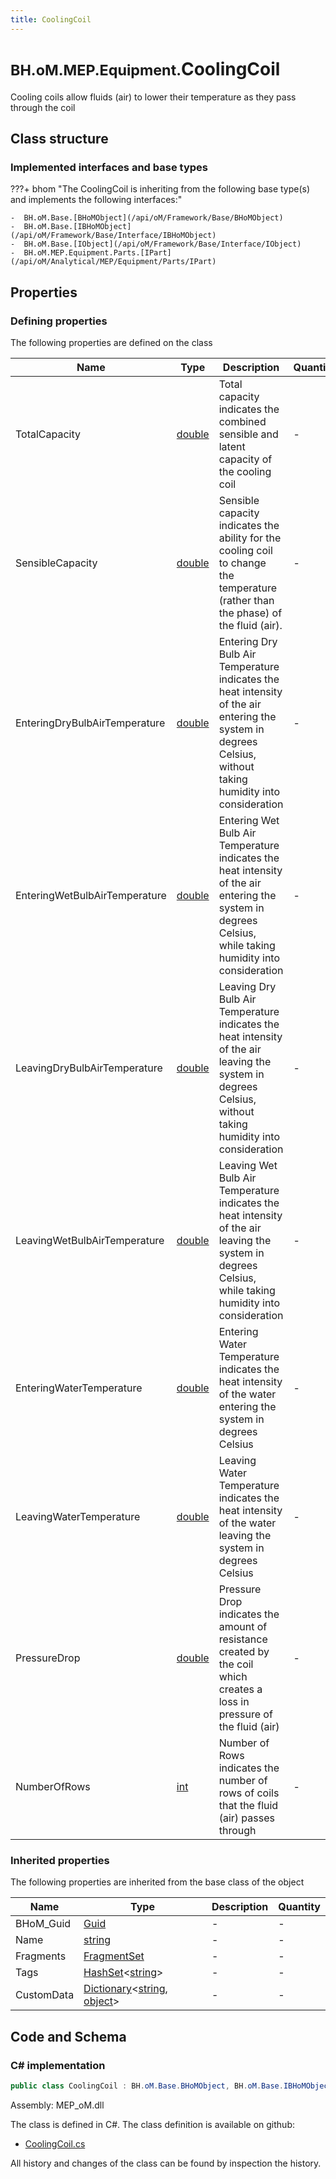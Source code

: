 ```yaml
---
title: CoolingCoil
---
```


# <small>BH.oM.MEP.Equipment.</small>**CoolingCoil**

Cooling coils allow fluids (air) to lower their temperature as they pass through the coil

## Class structure

### Implemented interfaces and base types

???+ bhom "The CoolingCoil is inheriting from the following base type(s) and implements the following interfaces:"

    -  BH.oM.Base.[BHoMObject](/api/oM/Framework/Base/BHoMObject)
    -  BH.oM.Base.[IBHoMObject](/api/oM/Framework/Base/Interface/IBHoMObject)
    -  BH.oM.Base.[IObject](/api/oM/Framework/Base/Interface/IObject)
    -  BH.oM.MEP.Equipment.Parts.[IPart](/api/oM/Analytical/MEP/Equipment/Parts/IPart)


## Properties



### Defining properties

The following properties are defined on the class

| Name             | Type             | Description      | Quantity         |
|------------------|------------------|------------------|------------------|
| TotalCapacity | [double](https://learn.microsoft.com/en-us/dotnet/api/System.Double?view=netstandard-2.0) | Total capacity indicates the combined sensible and latent capacity of the cooling coil | - |
| SensibleCapacity | [double](https://learn.microsoft.com/en-us/dotnet/api/System.Double?view=netstandard-2.0) | Sensible capacity indicates the ability for the cooling coil to change the temperature (rather than the phase) of the fluid (air). | - |
| EnteringDryBulbAirTemperature | [double](https://learn.microsoft.com/en-us/dotnet/api/System.Double?view=netstandard-2.0) | Entering Dry Bulb Air Temperature indicates the heat intensity of the air entering the system in degrees Celsius, without taking humidity into consideration | - |
| EnteringWetBulbAirTemperature | [double](https://learn.microsoft.com/en-us/dotnet/api/System.Double?view=netstandard-2.0) | Entering Wet Bulb Air Temperature indicates the heat intensity of the air entering the system in degrees Celsius, while taking humidity into consideration | - |
| LeavingDryBulbAirTemperature | [double](https://learn.microsoft.com/en-us/dotnet/api/System.Double?view=netstandard-2.0) | Leaving Dry Bulb Air Temperature indicates the heat intensity of the air leaving the system in degrees Celsius, without taking humidity into consideration | - |
| LeavingWetBulbAirTemperature | [double](https://learn.microsoft.com/en-us/dotnet/api/System.Double?view=netstandard-2.0) | Leaving Wet Bulb Air Temperature indicates the heat intensity of the air leaving the system in degrees Celsius, while taking humidity into consideration | - |
| EnteringWaterTemperature | [double](https://learn.microsoft.com/en-us/dotnet/api/System.Double?view=netstandard-2.0) | Entering Water Temperature indicates the heat intensity of the water entering the system in degrees Celsius | - |
| LeavingWaterTemperature | [double](https://learn.microsoft.com/en-us/dotnet/api/System.Double?view=netstandard-2.0) | Leaving Water Temperature indicates the heat intensity of the water leaving the system in degrees Celsius | - |
| PressureDrop | [double](https://learn.microsoft.com/en-us/dotnet/api/System.Double?view=netstandard-2.0) | Pressure Drop indicates the amount of resistance created by the coil which creates a loss in pressure of the fluid (air) | - |
| NumberOfRows | [int](https://learn.microsoft.com/en-us/dotnet/api/System.Int32?view=netstandard-2.0) | Number of Rows indicates the number of rows of coils that the fluid (air) passes through | - |


### Inherited properties
The following properties are inherited from the base class of the object

| Name             | Type             | Description      | Quantity         |
|------------------|------------------|------------------|------------------|
| BHoM_Guid | [Guid](https://learn.microsoft.com/en-us/dotnet/api/System.Guid?view=netstandard-2.0) | - | - |
| Name | [string](https://learn.microsoft.com/en-us/dotnet/api/System.String?view=netstandard-2.0) | - | - |
| Fragments | [FragmentSet](/api/oM/Framework/Base/FragmentSet) | - | - |
| Tags | [HashSet](https://learn.microsoft.com/en-us/dotnet/api/System.Collections.Generic.HashSet-1?view=netstandard-2.0)&lt;[string](https://learn.microsoft.com/en-us/dotnet/api/System.String?view=netstandard-2.0)&gt; | - | - |
| CustomData | [Dictionary](https://learn.microsoft.com/en-us/dotnet/api/System.Collections.Generic.Dictionary-2?view=netstandard-2.0)&lt;[string](https://learn.microsoft.com/en-us/dotnet/api/System.String?view=netstandard-2.0), [object](https://learn.microsoft.com/en-us/dotnet/api/System.Object?view=netstandard-2.0)&gt; | - | - |


## Code and Schema

### C# implementation

``` C# title="C#"
public class CoolingCoil : BH.oM.Base.BHoMObject, BH.oM.Base.IBHoMObject, BH.oM.Base.IObject, BH.oM.MEP.Equipment.Parts.IPart
```

Assembly: MEP_oM.dll

The class is defined in C#. The class definition is available on github:

- [CoolingCoil.cs](https://github.com/BHoM/BHoM/blob/develop/MEP_oM/Equipment\Parts\CoolingCoil.cs)

All history and changes of the class can be found by inspection the history.
